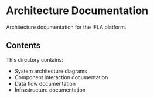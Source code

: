 # Architecture Documentation

Architecture documentation for the IFLA platform.

## Contents

This directory contains:
- System architecture diagrams
- Component interaction documentation
- Data flow documentation
- Infrastructure documentation